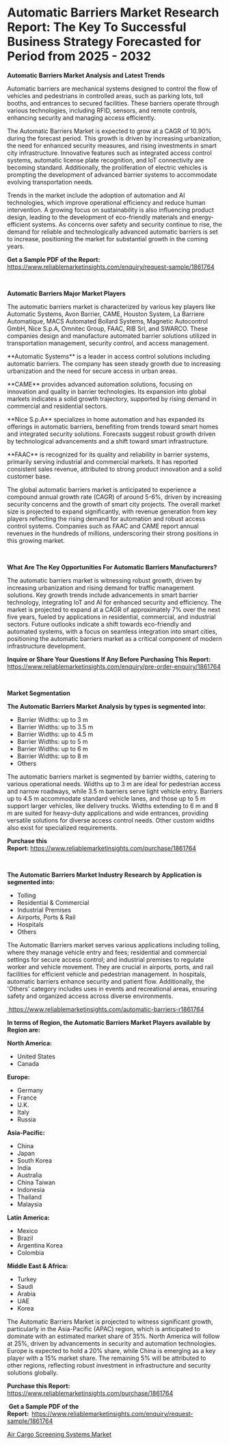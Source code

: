 <p><h1>Automatic Barriers Market Research Report: The Key To Successful Business Strategy Forecasted for Period from 2025 - 2032</h1></p><p><strong>Automatic Barriers Market Analysis and Latest Trends</strong></p>
<p><p>Automatic barriers are mechanical systems designed to control the flow of vehicles and pedestrians in controlled areas, such as parking lots, toll booths, and entrances to secured facilities. These barriers operate through various technologies, including RFID, sensors, and remote controls, enhancing security and managing access efficiently.</p><p>The Automatic Barriers Market is expected to grow at a CAGR of 10.90% during the forecast period. This growth is driven by increasing urbanization, the need for enhanced security measures, and rising investments in smart city infrastructure. Innovative features such as integrated access control systems, automatic license plate recognition, and IoT connectivity are becoming standard. Additionally, the proliferation of electric vehicles is prompting the development of advanced barrier systems to accommodate evolving transportation needs.</p><p>Trends in the market include the adoption of automation and AI technologies, which improve operational efficiency and reduce human intervention. A growing focus on sustainability is also influencing product design, leading to the development of eco-friendly materials and energy-efficient systems. As concerns over safety and security continue to rise, the demand for reliable and technologically advanced automatic barriers is set to increase, positioning the market for substantial growth in the coming years.</p></p>
<p><strong>Get a Sample PDF of the Report:&nbsp;</strong> <a href="https://www.reliablemarketinsights.com/enquiry/request-sample/1861764?utm_campaign=3040&utm_medium=2&utm_source=Github&utm_content=ia&utm_term=08042025&utm_id=automatic-barriers">https://www.reliablemarketinsights.com/enquiry/request-sample/1861764</a></p>
<p>&nbsp;</p>
<p><strong>Automatic Barriers Major Market Players</strong></p>
<p><p>The automatic barriers market is characterized by various key players like Automatic Systems, Avon Barrier, CAME, Houston System, La Barriere Automatique, MACS Automated Bollard Systems, Magnetic Autocontrol GmbH, Nice S.p.A, Omnitec Group, FAAC, RIB Srl, and SWARCO. These companies design and manufacture automated barrier solutions utilized in transportation management, security control, and access management.</p><p>**Automatic Systems** is a leader in access control solutions including automatic barriers. The company has seen steady growth due to increasing urbanization and the need for secure access in urban areas.</p><p>**CAME** provides advanced automation solutions, focusing on innovation and quality in barrier technologies. Its expansion into global markets indicates a solid growth trajectory, supported by rising demand in commercial and residential sectors.</p><p>**Nice S.p.A** specializes in home automation and has expanded its offerings in automatic barriers, benefiting from trends toward smart homes and integrated security solutions. Forecasts suggest robust growth driven by technological advancements and a shift toward smart infrastructure.</p><p>**FAAC** is recognized for its quality and reliability in barrier systems, primarily serving industrial and commercial markets. It has reported consistent sales revenue, attributed to strong product innovation and a solid customer base.</p><p>The global automatic barriers market is anticipated to experience a compound annual growth rate (CAGR) of around 5-6%, driven by increasing security concerns and the growth of smart city projects. The overall market size is projected to expand significantly, with revenue generation from key players reflecting the rising demand for automation and robust access control systems. Companies such as FAAC and CAME report annual revenues in the hundreds of millions, underscoring their strong positions in this growing market.</p></p>
<p>&nbsp;</p>
<p><strong>What Are The Key Opportunities For Automatic Barriers Manufacturers?</strong></p>
<p><p>The automatic barriers market is witnessing robust growth, driven by increasing urbanization and rising demand for traffic management solutions. Key growth trends include advancements in smart barrier technology, integrating IoT and AI for enhanced security and efficiency. The market is projected to expand at a CAGR of approximately 7% over the next five years, fueled by applications in residential, commercial, and industrial sectors. Future outlooks indicate a shift towards eco-friendly and automated systems, with a focus on seamless integration into smart cities, positioning the automatic barriers market as a critical component of modern infrastructure development.</p></p>
<p><strong>Inquire or Share Your Questions If Any Before Purchasing This Report:</strong> <a href="https://www.reliablemarketinsights.com/enquiry/pre-order-enquiry/1861764?utm_campaign=3040&utm_medium=2&utm_source=Github&utm_content=ia&utm_term=08042025&utm_id=automatic-barriers">https://www.reliablemarketinsights.com/enquiry/pre-order-enquiry/1861764</a></p>
<p>&nbsp;</p>
<p><strong>Market Segmentation</strong></p>
<p><strong>The Automatic Barriers Market Analysis by types is segmented into:</strong></p>
<p><ul><li>Barrier Widths: up to 3 m</li><li>Barrier Widths: up to 3.5 m</li><li>Barrier Widths: up to 4.5 m</li><li>Barrier Widths: up to 5 m</li><li>Barrier Widths: up to 6 m</li><li>Barrier Widths: up to 8 m</li><li>Others</li></ul></p>
<p><p>The automatic barriers market is segmented by barrier widths, catering to various operational needs. Widths up to 3 m are ideal for pedestrian access and narrow roadways, while 3.5 m barriers serve light vehicle entry. Barriers up to 4.5 m accommodate standard vehicle lanes, and those up to 5 m support larger vehicles, like delivery trucks. Widths extending to 6 m and 8 m are suited for heavy-duty applications and wide entrances, providing versatile solutions for diverse access control needs. Other custom widths also exist for specialized requirements.</p></p>
<p><strong>Purchase this Report:&nbsp;</strong><a href="https://www.reliablemarketinsights.com/purchase/1861764?utm_campaign=3040&utm_medium=2&utm_source=Github&utm_content=ia&utm_term=08042025&utm_id=automatic-barriers">https://www.reliablemarketinsights.com/purchase/1861764</a></p>
<p>&nbsp;</p>
<p><strong>The Automatic Barriers Market Industry Research by Application is segmented into:</strong></p>
<p><ul><li>Tolling</li><li>Residential & Commercial</li><li>Industrial Premises</li><li>Airports, Ports & Rail</li><li>Hospitals</li><li>Others</li></ul></p>
<p><p>The Automatic Barriers market serves various applications including tolling, where they manage vehicle entry and fees; residential and commercial settings for secure access control; and industrial premises to regulate worker and vehicle movement. They are crucial in airports, ports, and rail facilities for efficient vehicle and pedestrian management. In hospitals, automatic barriers enhance security and patient flow. Additionally, the 'Others' category includes uses in events and recreational areas, ensuring safety and organized access across diverse environments.</p></p>
<p><a href="https://www.reliablemarketinsights.com/automatic-barriers-r1861764?utm_campaign=3040&utm_medium=2&utm_source=Github&utm_content=ia&utm_term=08042025&utm_id=automatic-barriers">&nbsp;https://www.reliablemarketinsights.com/automatic-barriers-r1861764</a></p>
<p><strong>In terms of Region, the Automatic Barriers Market Players available by Region are:</strong></p>
<p>
    <p> <strong> North America: </strong>
        <ul>
            <li>United States</li>
            <li>Canada</li>
        </ul>
        </p> 
    <p> <strong> Europe: </strong>
        <ul>
            <li>Germany</li>
            <li>France</li>
            <li>U.K.</li>
            <li>Italy</li>
            <li>Russia</li>
        </ul>
        </p> 
    <p> <strong> Asia-Pacific: </strong>
        <ul>
            <li>China</li>
            <li>Japan</li>
            <li>South Korea</li>
            <li>India</li>
            <li>Australia</li>
            <li>China Taiwan</li>
            <li>Indonesia</li>
            <li>Thailand</li>
            <li>Malaysia</li>
        </ul>
        </p> 
    <p> <strong> Latin America: </strong>
        <ul>
            <li>Mexico</li>
            <li>Brazil</li>
            <li>Argentina Korea</li>
            <li>Colombia</li>
        </ul>
        </p> 
    <p> <strong> Middle East & Africa: </strong>
        <ul>
            <li>Turkey</li>
            <li>Saudi</li>
            <li>Arabia</li>
            <li>UAE</li>
            <li>Korea</li>
        </ul>
    </p>
    </p>
<p><p>The Automatic Barriers Market is projected to witness significant growth, particularly in the Asia-Pacific (APAC) region, which is anticipated to dominate with an estimated market share of 35%. North America will follow at 25%, driven by advancements in security and automation technologies. Europe is expected to hold a 20% share, while China is emerging as a key player with a 15% market share. The remaining 5% will be attributed to other regions, reflecting robust investment in infrastructure and security solutions globally.</p></p>
<p><strong>Purchase this Report: </strong><a href="https://www.reliablemarketinsights.com/purchase/1861764?utm_campaign=3040&utm_medium=2&utm_source=Github&utm_content=ia&utm_term=08042025&utm_id=automatic-barriers">https://www.reliablemarketinsights.com/purchase/1861764</a></p>
<p>&nbsp;<strong>Get a Sample PDF of the Report:&nbsp;&nbsp;</strong><a href="https://www.reliablemarketinsights.com/enquiry/request-sample/1861764?utm_campaign=3040&utm_medium=2&utm_source=Github&utm_content=ia&utm_term=08042025&utm_id=automatic-barriers">https://www.reliablemarketinsights.com/enquiry/request-sample/1861764</a></p>
<p><strong></strong></p>
<p><p><a href="https://github.com/boysabotzoc/Market-Research-Report-List-1/blob/main/air-cargo-screening-systems-market.md?utm_campaign=3040&utm_medium=2&utm_source=Github&utm_content=ia&utm_term=08042025&utm_id=automatic-barriers">Air Cargo Screening Systems Market</a></p></p>